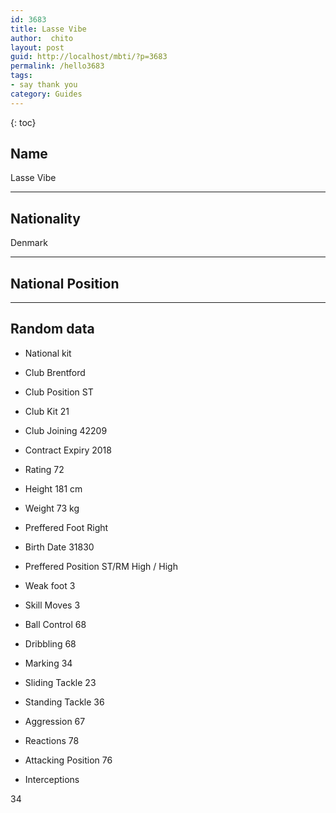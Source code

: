 ```yaml
---
id: 3683
title: Lasse Vibe
author:  chito 
layout: post
guid: http://localhost/mbti/?p=3683
permalink: /hello3683
tags:
- say thank you
category: Guides
---
```



{: toc}


## Name  
Lasse Vibe 

* * *

## Nationality  
Denmark 

* * *

## National Position 

* * *

## Random data 

  * National kit 
  * Club 
Brentford 

  * Club Position 
ST 

  * Club Kit 
21 

  * Club Joining 
42209 

  * Contract Expiry 
2018 

  * Rating 
72 

  * Height 
181 cm 

  * Weight 
73 kg 

  * Preffered Foot 
Right 

  * Birth Date 
31830 

  * Preffered Position 
ST/RM High / High 

  * Weak foot 
3 

  * Skill Moves 
3 

  * Ball Control 
68 

  * Dribbling 
68 

  * Marking 
34 

  * Sliding Tackle 
23 

  * Standing Tackle 
36 

  * Aggression 
67 

  * Reactions 
78 

  * Attacking Position 
76 

  * Interceptions 

34</ul>